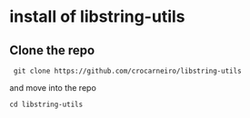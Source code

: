 # install of libstring-utils

## Clone the repo

```  git clone https://github.com/crocarneiro/libstring-utils ```

and move into the repo

```cd libstring-utils ```
